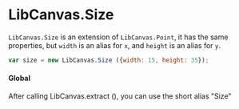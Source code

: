 LibCanvas.Size
==============

`LibCanvas.Size` is an extension of `LibCanvas.Point`, it has the same properties, but `width` is an alias for `x`, and `height` is an alias for `y`.

```js
var size = new LibCanvas.Size ({width: 15, height: 35});
```

#### Global

After calling LibCanvas.extract (), you can use the short alias "Size"